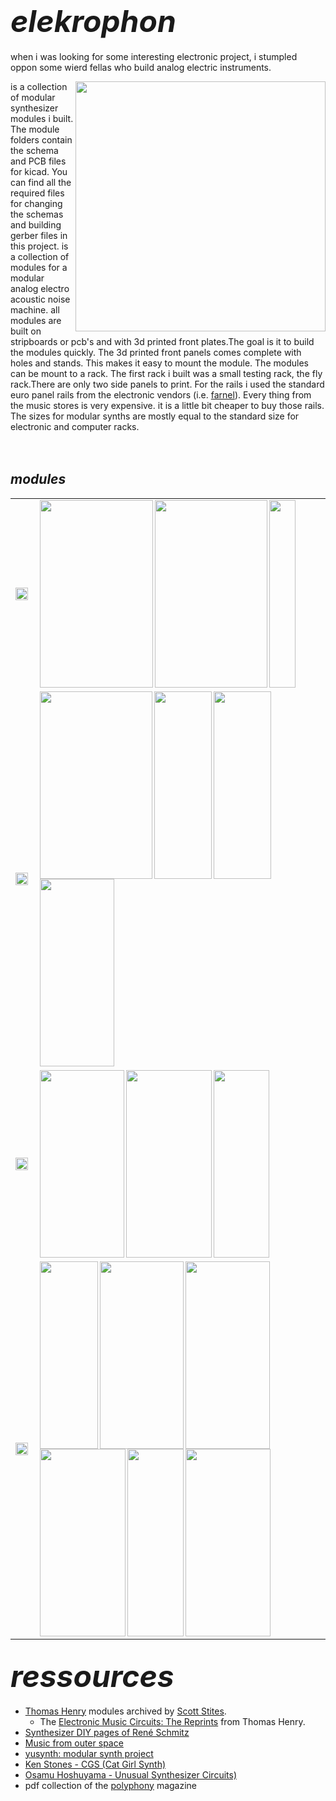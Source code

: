 # **<font size="24">*elekrophon*</font>** 

when i was looking for some interesting electronic project, i stumpled oppon some wierd fellas who build analog electric instruments. 




<a href="https://spielhuus.github.io/elektrophon/images/elektrophon.jpg"><img align="right" src="https://spielhuus.github.io/elektrophon/images/elektrophon_tmb.jpg" width="400"></a>is a collection of modular synthesizer modules i built. The module folders contain the schema and PCB files for kicad. You can find all the required files for changing the schemas and building gerber files in this project.  is a collection of modules for a modular analog electro acoustic noise machine. all modules are built on stripboards or pcb's and with 3d printed front plates.The goal is it to build the modules quickly. The 3d printed front panels comes complete with holes and stands. This makes it easy to mount the module. The modules can be mount to a rack. The first rack i built was a small testing rack, the fly rack.There are only two side panels to print. For the rails i used the standard euro panel rails from the electronic vendors (i.e. [farnel](https://de.farnell.com/schroff/34560-484/horizontal-rail-enclosure/dp/2816357)). Every thing from the music stores is very expensive. it is a little bit cheaper to buy those rails. The sizes for modular synths are mostly equal to the standard size for electronic and computer racks.
<br><br><br>



## ***modules*** 

<table>
  <tr>
    <td height="200px" width="20px"><img width="20px" align="left" src="https://spielhuus.github.io/elektrophon/images/text_osillator.png"/></td>
    <td height="200px">
      <a href="https://github.com/spielhuus/elektrophon/blob/master/modules/4046/README.md"><img width="181px" align="left" src="https://spielhuus.github.io/elektrophon/images/4046-panel-tmb.png" height="300px"></img></a>
      <a href="https://github.com/spielhuus/elektrophon/blob/master/modules/Utility LFO/README.md"><img width="180px" align="left" src="https://spielhuus.github.io/elektrophon/images/lfo-panel-tmb.png" height="300px"></img></a>
      <a href="https://github.com/spielhuus/elektrophon/blob/master/modules/noise/README.md"><img width="42px" align="left" src="https://spielhuus.github.io/elektrophon/images/noise-panel-tmb.png" height="300px"></img></a>
    </td>
  </tr>
  <tr>
    <td width="20px"><img width="20px" align="left" src="https://spielhuus.github.io/elektrophon/images/text_filter.png"/></td>
    <td>
      <a href="https://github.com/spielhuus/elektrophon/blob/master/modules/resonanz/README.md"><img width="180px" align="left"  src="https://spielhuus.github.io/elektrophon/images/resonanz-panel-tmb.png" height="300px"></img></a>
      <a href="https://github.com/spielhuus/elektrophon/blob/master/modules/polivoks/README.md"><img width="92px" align="left"  src="https://spielhuus.github.io/elektrophon/images/polivoks-panel-tmb.png" height="300px"></img></a>
      <a href="https://github.com/spielhuus/elektrophon/blob/master/modules/metall/README.md"><img width="92px" align="left"  src="https://spielhuus.github.io/elektrophon/images/metall-panel-tmb.png" height="300px"></img></a>
      <a href="https://github.com/spielhuus/elektrophon/blob/master/modules/wavefolder/README.md"><img width="119px" align="left"  src="https://spielhuus.github.io/elektrophon/images/wavefolder-panel-tmb.png" height="300px"></img></a>
    </td>
  </tr>

  <tr>
    <td width="20px"><img width="20px" align="left" src="https://spielhuus.github.io/elektrophon/images/text_function.png"/></td>
    <td>
      <a href="https://github.com/spielhuus/elektrophon/blob/master/modules/VCS/README.md"><img width="135px" align="left" src="https://spielhuus.github.io/elektrophon/images/funktion-panel-tmb.png" height="300px"></img></a>
      <a href="https://github.com/spielhuus/elektrophon/blob/master/modules/ssg/README.md"><img width="137px" align="left" src="https://spielhuus.github.io/elektrophon/images/ssg-panel-tmb.jpg" height="300px"></img></a>
      <a href="https://github.com/spielhuus/elektrophon/blob/master/modules/adsr/README.md"><img width="89px" align="left" src="https://spielhuus.github.io/elektrophon/images/adsr-panel-tmb.png" height="300px"></img></a>
    </td>
  </tr>

  <tr>
    <td width="20px"><img width="20px" align="left" src="https://spielhuus.github.io/elektrophon/images/text_mixer.png"/></td>
    <td>
    <a href="https://github.com/spielhuus/elektrophon/blob/master/modules/kontrast/README.md"><img width="93px" align="left"  src="https://spielhuus.github.io/elektrophon/images/kontrast-panel-tmb.jpg" height="300px"></img></a>
    <a href="https://github.com/spielhuus/elektrophon/blob/master/modules/vca1/README.md"><img width="134px" align="left"  src="https://spielhuus.github.io/elektrophon/images/vca1-panel-tmb.png" height="300px"></img></a>
    <a href="https://github.com/spielhuus/elektrophon/blob/master/modules/Stereo Mischer/README.md"><img width="135px" align="left" src="https://spielhuus.github.io/elektrophon/images/summe-panel-tmb.png" height="300px"></img></a>
    <a href="https://github.com/spielhuus/elektrophon/blob/master/modules/basspp/README.md"><img width="137px" align="left"  src="https://spielhuus.github.io/elektrophon/images/basspp-panel-tmb.png" height="300px"></img></a>
    <a href="https://github.com/spielhuus/elektrophon/blob/master/modules/echo/README.md"><img width="90px" align="left" src="https://spielhuus.github.io/elektrophon/images/echo-panel-tmb.png" height="300px"></img></a>
    <a href="https://github.com/spielhuus/elektrophon/blob/master/modules/kontakt/README.md"><img width="136px" align="left" src="https://spielhuus.github.io/elektrophon/images/kontakt-panel-tmb.png" height="300px"></img></a>
    </td>
  </tr>
</table>

<!-- table border="0">
 <tr>
  <td width="40" bgcolor="orange"><img src="https://spielhuus.github.io/elektrophon/images/text_osillator.png"/></td>

  <td width="131" align="centre" colspan="2"><a href="https://github.com/spielhuus/elektrophon/blob/master/modules/4046/README.md"><img src="https://spielhuus.github.io/elektrophon/images/4046-panel-tmb.png" height="300px"></img></a><br/>4046</td>
  
  <td width="180" align="centre" colspan="2"><a href="https://github.com/spielhuus/elektrophon/blob/master/modules/Utility LFO/README.md"><img src="https://spielhuus.github.io/elektrophon/images/lfo-panel-tmb.png" height="300px"></img></a><br/>LFO</td>

  <td width="40"><a href="https://github.com/spielhuus/elektrophon/blob/master/modules/noise/README.md"><img src="https://spielhuus.github.io/elektrophon/images/noise-panel-tmb.png" height="300px"></img></a><br/>noise</td>

</tr><tr>
  <td bgcolor="lightgreen"><img src="https://spielhuus.github.io/elektrophon/images/text_filter.png"/></td>

  <td align="centre" colspan="2"><a href="https://github.com/spielhuus/elektrophon/blob/master/modules/resonanz/README.md"><img src="https://spielhuus.github.io/elektrophon/images/resonanz-panel-tmb.png" height="300px"></img></a><br/>resonanz</td>

  <td><a href="https://github.com/spielhuus/elektrophon/blob/master/modules/polivoks/README.md"><img src="https://spielhuus.github.io/elektrophon/images/polivoks-panel-tmb.png" height="300px"></img></a><br/>polivoks</td>
  
  <td><a href="https://github.com/spielhuus/elektrophon/blob/master/modules/metall/README.md"><img src="https://spielhuus.github.io/elektrophon/images/metall-panel-tmb.png" height="300px"></img></a><br/>metall</td>

  <td><a href="https://github.com/spielhuus/elektrophon/blob/master/modules/wavefolder/README.md"><img src="https://spielhuus.github.io/elektrophon/images/wavefolder-panel-tmb.png" height="300px"></img></a><br/>wavefolder</td>

</tr><tr>

  <td bgcolor="yellow"><img src="https://spielhuus.github.io/elektrophon/images/text_function.png"/></td>  
  <td align="centre" colspan="2"><a href="https://github.com/spielhuus/elektrophon/blob/master/modules/VCS/README.md"><img src="https://spielhuus.github.io/elektrophon/images/funktion-panel.png" height="300px"></img></a><br/>funktion</td>
  <td align="centre" colspan="2"><a href="https://github.com/spielhuus/elektrophon/blob/master/modules/ssg/README.md"><img src="https://spielhuus.github.io/elektrophon/images/ssg-panel-tmb.png" height="300px"></img></a><br/>ssg</td>
  <td><a href="https://github.com/spielhuus/elektrophon/blob/master/modules/adsr/README.md"><img src="https://spielhuus.github.io/elektrophon/images/adsr-panel-tmb.png" height="300px"></img></a><br/>adsr</td>

</tr><tr>
 
  <td rowspan="2" bgcolor="lightblue"><img src="https://spielhuus.github.io/elektrophon/images/text_mixer.png"/></td>

  <td><a href="https://github.com/spielhuus/elektrophon/blob/master/modules/kontrast/README.md"><img src="https://spielhuus.github.io/elektrophon/images/kontrast-panel-tmb.png" height="300px"></img></a><br/>kontrast</td>

  <td align="centre" colspan="3"><a href="https://github.com/spielhuus/elektrophon/blob/master/modules/vca1/README.md"><img src="https://spielhuus.github.io/elektrophon/images/vca1-panel-tmb.png" height="300px"></img></a><br/>vca-1</td>
  
  <td align="centre" colspan="3"><a href="https://github.com/spielhuus/elektrophon/blob/master/modules/Stereo Mischer/README.md"><img src="https://spielhuus.github.io/elektrophon/images/summe-panel-tmb.png" height="300px"></img></a><br/>summe</td>
  
  <td align="centre" colspan="3"><a href="https://github.com/spielhuus/elektrophon/blob/master/modules/basspp/README.md"><img src="https://spielhuus.github.io/elektrophon/images/basspp-panel-tmb.png" height="300px"></img></a><br/>bass++</td>

  </tr><tr>

  <td align="centre" colspan="1"><a href="https://github.com/spielhuus/elektrophon/blob/master/modules/echo/README.md"><img src="https://spielhuus.github.io/elektrophon/images/echo-panel-tmb.png" height="300px"></img></a><br/>echo</td>
  <td align="centre" colspan="2"><a href="https://github.com/spielhuus/elektrophon/blob/master/modules/kontakt/README.md"><img src="https://spielhuus.github.io/elektrophon/images/kontakt-panel-tmb.png" height="300px"></img></a><br/>midi</td>
 </tr>
</table -->

## **<font size="24">*ressources*</font>** 

* [Thomas Henry](http://birthofasynth.com/Thomas_Henry/TH_main.html) modules archived by [Scott Stites](http://birthofasynth.com/index.html). 
  * The [Electronic Music Circuits: The Reprints](https://web.archive.org/web/20190907204304/https://static.miraheze.org/sdiywiki/5/5d/The_Reprint_Collection_by_Thomas_Henry_CC_BY_NC.pdf) from Thomas Henry.
* [Synthesizer DIY pages of René Schmitz](https://www.schmitzbits.de/index.html)
* [Music from outer space](http://musicfromouterspace.com/)
* [yusynth: modular synth project](http://www.yusynth.net/Modular/index_en.html)
* [Ken Stones - CGS (Cat Girl Synth)](http://www.elby-designs.com/webtek/cgs/cgs.htm)
* [Osamu Hoshuyama - Unusual Synthesizer Circuits)](http://www5b.biglobe.ne.jp/~houshu/synth/)
* pdf collection of the [polyphony](http://www.muzines.co.uk/mags/pl/all) magazine

